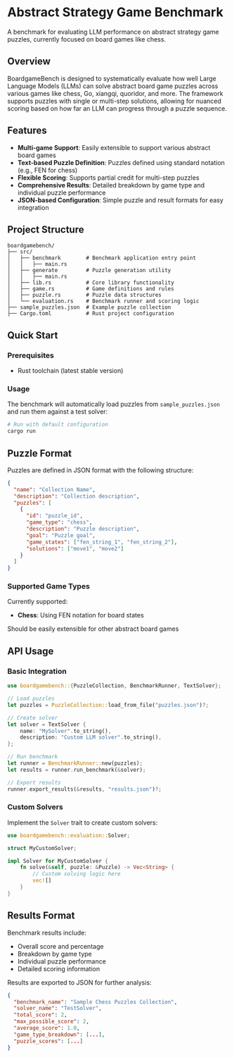 # Abstract Strategy Game Benchmark

A benchmark for evaluating LLM performance on abstract strategy game puzzles, currently focused on board games like chess.

## Overview

BoardgameBench is designed to systematically evaluate how well Large Language Models (LLMs) can solve abstract board game puzzles across various games like chess, Go, xiangqi, quoridor, and more. The framework supports puzzles with single or multi-step solutions, allowing for nuanced scoring based on how far an LLM can progress through a puzzle sequence.

## Features

- **Multi-game Support**: Easily extensible to support various abstract board games
- **Text-based Puzzle Definition**: Puzzles defined using standard notation (e.g., FEN for chess)
- **Flexible Scoring**: Supports partial credit for multi-step puzzles
- **Comprehensive Results**: Detailed breakdown by game type and individual puzzle performance
- **JSON-based Configuration**: Simple puzzle and result formats for easy integration

## Project Structure

```
boardgamebench/
├── src/
│   ├── benchmark        # Benchmark application entry point
│   │   ├── main.rs
│   ├── generate         # Puzzle generation utility
│   │   ├── main.rs
│   ├── lib.rs           # Core library functionality
│   ├── game.rs          # Game definitions and rules
│   ├── puzzle.rs        # Puzzle data structures
│   └── evaluation.rs    # Benchmark runner and scoring logic
├── sample_puzzles.json  # Example puzzle collection
├── Cargo.toml           # Rust project configuration
```

## Quick Start

### Prerequisites

- Rust toolchain (latest stable version)

### Usage

The benchmark will automatically load puzzles from `sample_puzzles.json` and run them against a test solver:

```bash
# Run with default configuration
cargo run
```

## Puzzle Format

Puzzles are defined in JSON format with the following structure:

```json
{
  "name": "Collection Name",
  "description": "Collection description",
  "puzzles": [
    {
      "id": "puzzle_id",
      "game_type": "chess",
      "description": "Puzzle description",
      "goal": "Puzzle goal",
      "game_states": ["fen_string_1", "fen_string_2"],
      "solutions": ["move1", "move2"]
    }
  ]
}
```

### Supported Game Types

Currently supported:
- **Chess**: Using FEN notation for board states

Should be easily extensible for other abstract board games

## API Usage

### Basic Integration

```rust
use boardgamebench::{PuzzleCollection, BenchmarkRunner, TextSolver};

// Load puzzles
let puzzles = PuzzleCollection::load_from_file("puzzles.json")?;

// Create solver
let solver = TextSolver {
    name: "MySolver".to_string(),
    description: "Custom LLM solver".to_string(),
};

// Run benchmark
let runner = BenchmarkRunner::new(puzzles);
let results = runner.run_benchmark(&solver);

// Export results
runner.export_results(&results, "results.json")?;
```

### Custom Solvers

Implement the `Solver` trait to create custom solvers:

```rust
use boardgamebench::evaluation::Solver;

struct MyCustomSolver;

impl Solver for MyCustomSolver {
    fn solve(&self, puzzle: &Puzzle) -> Vec<String> {
        // Custom solving logic here
        vec![]
    }
}
```

## Results Format

Benchmark results include:
- Overall score and percentage
- Breakdown by game type
- Individual puzzle performance
- Detailed scoring information

Results are exported to JSON for further analysis:

```json
{
  "benchmark_name": "Sample Chess Puzzles Collection",
  "solver_name": "TestSolver",
  "total_score": 2,
  "max_possible_score": 2,
  "average_score": 1.0,
  "game_type_breakdown": [...],
  "puzzle_scores": [...]
}
```

